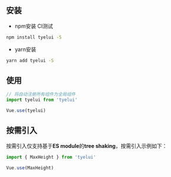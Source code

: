 ## 安装

* npm安装 CI测试

```sh
npm install tyelui -S
```

* yarn安装
```sh
yarn add tyelui -S
```

## 使用

```js
// 将自动注册所有组件为全局组件
import tyelui from 'tyelui'

Vue.use(tyelui)
```

## 按需引入

按需引入仅支持基于**ES module**的**tree shaking**，按需引入示例如下：

```js
import { MaxHeight } from 'tyelui'

Vue.use(MaxHeight)
```
 